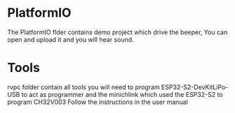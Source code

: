 # PlatformIO
The PlatformIO flder contains demo project which drive the beeper,
You can open and upload it and you will hear sound.


# Tools
rvpc folder contain all tools you will need to program ESP32-S2-DevKitLiPo-USB to act as programmer and the minichlink which used the ESP32-S2 to program CH32V003
Follow the instructions in the user manual

